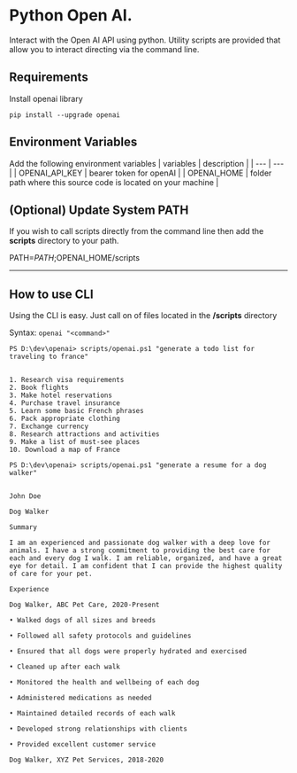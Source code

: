 # Python Open AI.

Interact with the Open AI API using python.
Utility scripts are provided that allow you to interact directing via the command line.

## Requirements
Install openai library

`pip install --upgrade openai`

## Environment Variables
Add the following environment variables
| variables | description |
| --- | --- |
| OPENAI_API_KEY | bearer token for openAI |
| OPENAI_HOME | folder path where this source code is located on your machine |

## (Optional) Update System PATH
If you wish to call scripts directly from the command line then add the **scripts** directory to your path.


PATH=$PATH;$OPENAI_HOME/scripts 

---

## How to use CLI
Using the CLI is easy. Just call on of files located in the **/scripts** directory 

Syntax: `openai "<command>"`

```
PS D:\dev\openai> scripts/openai.ps1 "generate a todo list for traveling to france"


1. Research visa requirements 
2. Book flights 
3. Make hotel reservations 
4. Purchase travel insurance 
5. Learn some basic French phrases 
6. Pack appropriate clothing 
7. Exchange currency 
8. Research attractions and activities 
9. Make a list of must-see places 
10. Download a map of France
```

```
PS D:\dev\openai> scripts/openai.ps1 "generate a resume for a dog walker" 


John Doe

Dog Walker

Summary

I am an experienced and passionate dog walker with a deep love for animals. I have a strong commitment to providing the best care for each and every dog I walk. I am reliable, organized, and have a great eye for detail. I am confident that I can provide the highest quality of care for your pet.

Experience

Dog Walker, ABC Pet Care, 2020-Present

• Walked dogs of all sizes and breeds

• Followed all safety protocols and guidelines

• Ensured that all dogs were properly hydrated and exercised

• Cleaned up after each walk

• Monitored the health and wellbeing of each dog

• Administered medications as needed

• Maintained detailed records of each walk

• Developed strong relationships with clients

• Provided excellent customer service

Dog Walker, XYZ Pet Services, 2018-2020
```